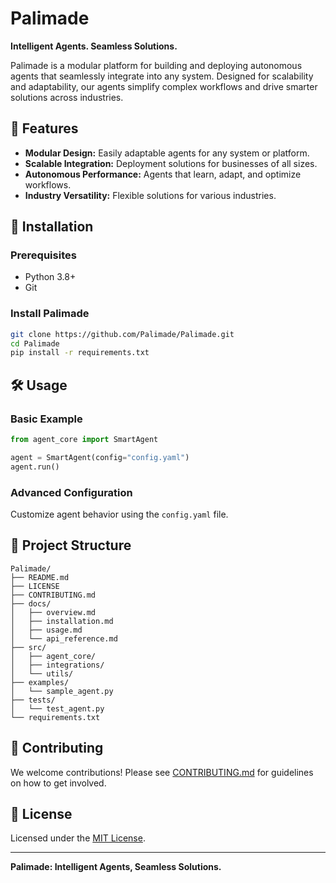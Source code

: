# Palimade

**Intelligent Agents. Seamless Solutions.**

Palimade is a modular platform for building and deploying autonomous agents that seamlessly integrate into any system. Designed for scalability and adaptability, our agents simplify complex workflows and drive smarter solutions across industries.

## 🚀 Features
- **Modular Design:** Easily adaptable agents for any system or platform.  
- **Scalable Integration:** Deployment solutions for businesses of all sizes.  
- **Autonomous Performance:** Agents that learn, adapt, and optimize workflows.  
- **Industry Versatility:** Flexible solutions for various industries.

## 🔧 Installation

### Prerequisites
- Python 3.8+
- Git

### Install Palimade
```bash
git clone https://github.com/Palimade/Palimade.git  
cd Palimade  
pip install -r requirements.txt
```

## 🛠️ Usage

### Basic Example
```python
from agent_core import SmartAgent

agent = SmartAgent(config="config.yaml")
agent.run()
```

### Advanced Configuration
Customize agent behavior using the `config.yaml` file.

## 📂 Project Structure
```
Palimade/
├── README.md
├── LICENSE
├── CONTRIBUTING.md
├── docs/
│   ├── overview.md
│   ├── installation.md
│   ├── usage.md
│   └── api_reference.md
├── src/
│   ├── agent_core/
│   ├── integrations/
│   └── utils/
├── examples/
│   └── sample_agent.py
├── tests/
│   └── test_agent.py
└── requirements.txt
```

## 🤝 Contributing
We welcome contributions! Please see [CONTRIBUTING.md](CONTRIBUTING.md) for guidelines on how to get involved.

## 📄 License
Licensed under the [MIT License](LICENSE).

---

**Palimade: Intelligent Agents, Seamless Solutions.**
